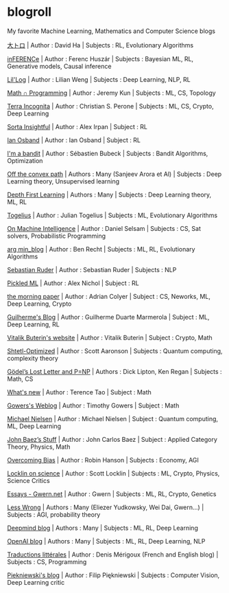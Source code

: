 # blogroll
My favorite Machine Learning, Mathematics and Computer Science blogs


[大トロ](http://blog.otoro.net/) | Author : David Ha | Subjects : RL, Evolutionary Algorithms

[inFERENCe](https://www.inference.vc/) | Author : Ferenc Huszár | Subjects : Bayesian ML, RL, Generative models, Causal inference

[Lil'Log](https://lilianweng.github.io/lil-log/) | Author : Lilian Weng | Subjects : Deep Learning, NLP, RL

[Math ∩ Programming](https://jeremykun.com/main-content/) | Author : Jeremy Kun | Subjects : ML, CS, Topology

[Terra Incognita](http://blog.christianperone.com/) | Author : Christian S. Perone | Subjects : ML, CS, Crypto, Deep Learning

[Sorta Insightful](https://www.alexirpan.com/) | Author : Alex Irpan | Subject : RL

[Ian Osband](https://iosband.github.io/) | Author : Ian Osband | Subject : RL

[I'm a bandit](https://blogs.princeton.edu/imabandit/) | Author : Sébastien Bubeck | Subjects : Bandit Algorithms, Optimization

[Off the convex path](https://www.offconvex.org/) | Authors : Many (Sanjeev Arora et Al) | Subjects : Deep Learning theory, Unsupervised learning

[Depth First Learning](https://www.depthfirstlearning.com/) | Authors : Many | Subjects : Deep Learning theory, ML, RL

[Togelius](http://togelius.blogspot.com/)  | Author : Julian Togelius | Subjects : ML, Evolutionary Algorithms

[On Machine Intelligence](https://dselsam.github.io/)  | Author : Daniel Selsam | Subjects : CS, Sat solvers, Probabilistic Programming

[arg min_blog](http://www.argmin.net/) | Author : Ben Recht | Subjects : ML, RL, Evolutionary Algorithms

[Sebastian Ruder](http://ruder.io/author/sebastian/index.html) | Author : Sebastian Ruder | Subjects : NLP

[Pickled ML](https://blog.aqnichol.com/) | Author : Alex Nichol | Subject : RL

[the morning paper](https://blog.acolyer.org) | Author : Adrian Colyer | Subject : CS, Neworks, ML, Deep Learning, Crypto

[Guilherme's Blog](https://gdmarmerola.github.io/) | Author : Guilherme Duarte Marmerola | Subject : ML, Deep Learning, RL

[Vitalik Buterin's website](https://vitalik.ca/) | Author : Vitalik Buterin | Subject : Crypto, Math

[Shtetl-Optimized](https://www.scottaaronson.com/blog/) | Author : Scott Aaronson | Subjects : Quantum computing, complexity theory

[Gödel’s Lost Letter and P=NP](https://rjlipton.wordpress.com/)  | Authors : Dick Lipton, Ken Regan | Subjects : Math, CS

[What's new](https://terrytao.wordpress.com/) | Author : Terence Tao | Subject : Math

[Gowers's Weblog](https://gowers.wordpress.com/) | Author : Timothy Gowers | Subject : Math

[Michael Nielsen](http://michaelnielsen.org/blog/) | Author : Michael Nielsen | Subject : Quantum computing, ML, Deep Learning

[John Baez’s Stuff](http://math.ucr.edu/home/baez/) | Author : John Carlos Baez | Subject : Applied Category Theory, Physics, Math

[Overcoming Bias](http://www.overcomingbias.com/) | Author : Robin Hanson | Subjects : Economy, AGI

[Locklin on science](https://scottlocklin.wordpress.com/) | Author : Scott Locklin | Subjects : ML, Crypto, Physics, Science Critics

[Essays - Gwern.net](https://www.gwern.net/)  | Author : Gwern | Subjects : ML, RL, Crypto, Genetics

[Less Wrong](https://www.lesswrong.com) | Authors : Many (Eliezer Yudkowsky, Wei Dai, Gwern...) | Subjects : AGI, probability theory

[Deepmind blog](https://deepmind.com/blog/) | Authors : Many | Subjects : ML, RL, Deep Learning

[OpenAI blog](https://openai.com/blog/) | Authors : Many | Subjects : ML, RL, Deep Learning, NLP

[Traductions littérales](https://blog.merigoux.fr/fr/) | Author : Denis Mérigoux (French and English blog) | Subjects : CS, Programming

[Piekniewski's blog](https://blog.piekniewski.info/) | Author : Filip Piękniewski | Subjects : Computer Vision, Deep Learning critic

